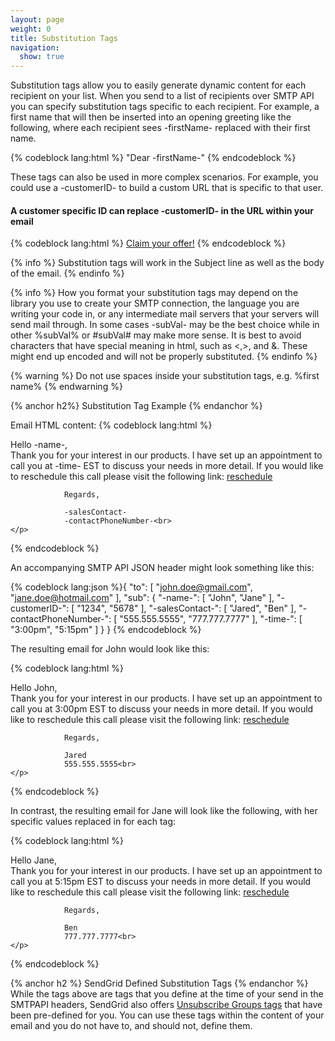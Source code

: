 ```yaml
---
layout: page
weight: 0
title: Substitution Tags
navigation:
  show: true
---
```


<p>Substitution tags allow you to easily generate dynamic content for each recipient on your list. When you send to a list of recipients over SMTP API you can specify substitution tags specific to each recipient. For example, a first name that will then be inserted into an opening greeting like the following, where each recipient sees -firstName- replaced with their first name.</p>

{% codeblock lang:html %}
"Dear -firstName-" 
{% endcodeblock %}

<p>These tags can also be used in more complex scenarios. For example, you could use a -customerID- to build a custom URL that is specific to that user.</p>

<h4>A customer specific ID can replace -customerID- in the URL within your email</h4>
{% codeblock lang:html %}
<a href="http://example.com/customerOffer?id=-customerID-">Claim your offer!</a>
{% endcodeblock %}

{% info %}
Substitution tags will work in the Subject line as well as the body of the email. 
{% endinfo %}

{% info %}
How you format your substitution tags may depend on the library you use to create your SMTP connection, the language you are writing your code in, or any intermediate mail servers that your servers will send mail through. In some cases -subVal- may be the best choice while in other %subVal% or #subVal# may make more sense. It is best to avoid characters that have special meaning in html, such as <,>, and &. These might end up encoded and will not be properly substituted.
{% endinfo %}

{% warning %}
Do not use spaces inside your substitution tags, e.g. %first name%
{% endwarning %}

{% anchor h2%}
Substitution Tag Example
{% endanchor %}

Email HTML content:
{% codeblock lang:html %}
<html>
  <head></head>
  <body>
    <p>Hello -name-,<br>
       Thank you for your interest in our products. I have set up an appointment
             to call you at -time- EST to discuss your needs in more detail. If you would 
             like to reschedule this call please visit the following link: 
             <a href="http://example.com/reschedule?id=-customerID-">reschedule</a>
 
                Regards,
 
                -salesContact-
                -contactPhoneNumber-<br>
    </p>
  </body>
</html>
{% endcodeblock %}

<p>An accompanying SMTP API JSON header might look something like this:</p>

{% codeblock lang:json %}{
  "to": [
    "john.doe@gmail.com",
    "jane.doe@hotmail.com"
  ],
  "sub": {
    "-name-": [
      "John",
      "Jane"
    ],
    "-customerID-": [
      "1234",
      "5678"
    ],
    "-salesContact-": [
      "Jared",
      "Ben"
    ],
    "-contactPhoneNumber-": [
      "555.555.5555",
      "777.777.7777"
    ],
    "-time-": [
      "3:00pm",
      "5:15pm"
    ]
  }
}
{% endcodeblock %}

<p>The resulting email for John would look like this:</p>
{% codeblock lang:html %}
<html>
  <head></head>
  <body>
    <p>Hello John,<br>
       Thank you for your interest in our products. I have set up an appointment
             to call you at 3:00pm EST to discuss your needs in more detail. If you would 
             like to reschedule this call please visit the following link: 
             <a href="http://example.com/reschedule?id=1234">reschedule</a>
 
                Regards,
 
                Jared
                555.555.5555<br>
    </p>
  </body>
</html>
{% endcodeblock %}

<p>In contrast, the resulting email for Jane will look like the following, with her specific values replaced in for each tag:</p>
{% codeblock lang:html %}
<html>
  <head></head>
  <body>
    <p>Hello Jane,<br>
       Thank you for your interest in our products. I have set up an appointment
             to call you at 5:15pm EST to discuss your needs in more detail. If you would 
             like to reschedule this call please visit the following link: 
             <a href="http://example.com/reschedule?id=5678">reschedule</a>
 
                Regards,
 
                Ben
                777.777.7777<br>
    </p>
  </body>
</html>
{% endcodeblock %}

{% anchor h2 %}
SendGrid Defined Substitution Tags
{% endanchor %}
While the tags above are tags that you define at the time of your send in the SMTPAPI headers, SendGrid also offers [Unsubscribe Groups tags]({{root_url}}/User_Guide/Transactional_Templates/create_edit.html#-Unsubscribe-Substitution-Tags) that have been pre-defined for you. You can use these tags within the content of your email and you do not have to, and should not, define them.





